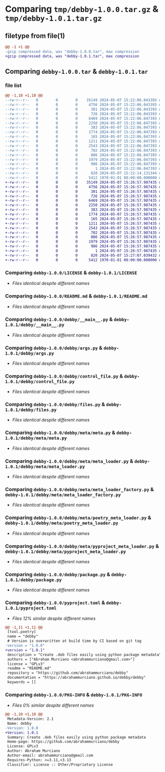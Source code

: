 # Comparing `tmp/debby-1.0.0.tar.gz` & `tmp/debby-1.0.1.tar.gz`

## filetype from file(1)

```diff
@@ -1 +1 @@
-gzip compressed data, was "debby-1.0.0.tar", max compression
+gzip compressed data, was "debby-1.0.1.tar", max compression
```

## Comparing `debby-1.0.0.tar` & `debby-1.0.1.tar`

### file list

```diff
@@ -1,18 +1,18 @@
--rw-r--r--   0        0        0    35149 2024-05-07 15:22:06.043393 debby-1.0.0/LICENSE
--rw-r--r--   0        0        0     4756 2024-05-07 15:22:06.043393 debby-1.0.0/README.md
--rw-r--r--   0        0        0      301 2024-05-07 15:22:06.043393 debby-1.0.0/debby/__init__.py
--rw-r--r--   0        0        0      726 2024-05-07 15:22:06.043393 debby-1.0.0/debby/__main__.py
--rw-r--r--   0        0        0     6469 2024-05-07 15:22:06.047393 debby-1.0.0/debby/args.py
--rw-r--r--   0        0        0     2250 2024-05-07 15:22:06.047393 debby-1.0.0/debby/control_file.py
--rw-r--r--   0        0        0      383 2024-05-07 15:22:06.047393 debby-1.0.0/debby/exceptions.py
--rw-r--r--   0        0        0     1774 2024-05-07 15:22:06.047393 debby-1.0.0/debby/files.py
--rw-r--r--   0        0        0      165 2024-05-07 15:22:06.047393 debby-1.0.0/debby/meta/__init__.py
--rw-r--r--   0        0        0     1211 2024-05-07 15:22:06.047393 debby-1.0.0/debby/meta/meta.py
--rw-r--r--   0        0        0     2543 2024-05-07 15:22:06.047393 debby-1.0.0/debby/meta/meta_loader.py
--rw-r--r--   0        0        0      702 2024-05-07 15:22:06.047393 debby-1.0.0/debby/meta/meta_loader_factory.py
--rw-r--r--   0        0        0      886 2024-05-07 15:22:06.047393 debby-1.0.0/debby/meta/poetry_meta_loader.py
--rw-r--r--   0        0        0     1979 2024-05-07 15:22:06.047393 debby-1.0.0/debby/meta/pyproject_meta_loader.py
--rw-r--r--   0        0        0      986 2024-05-07 15:22:06.047393 debby-1.0.0/debby/package.py
--rw-r--r--   0        0        0        1 2024-05-07 15:22:06.047393 debby-1.0.0/debby/py.typed
--rw-r--r--   0        0        0      820 2024-05-07 15:22:14.131344 debby-1.0.0/pyproject.toml
--rw-r--r--   0        0        0     5412 1970-01-01 00:00:00.000000 debby-1.0.0/PKG-INFO
+-rw-r--r--   0        0        0    35149 2024-05-07 15:26:57.987435 debby-1.0.1/LICENSE
+-rw-r--r--   0        0        0     4756 2024-05-07 15:26:57.987435 debby-1.0.1/README.md
+-rw-r--r--   0        0        0      301 2024-05-07 15:26:57.987435 debby-1.0.1/debby/__init__.py
+-rw-r--r--   0        0        0      726 2024-05-07 15:26:57.987435 debby-1.0.1/debby/__main__.py
+-rw-r--r--   0        0        0     6469 2024-05-07 15:26:57.987435 debby-1.0.1/debby/args.py
+-rw-r--r--   0        0        0     2250 2024-05-07 15:26:57.987435 debby-1.0.1/debby/control_file.py
+-rw-r--r--   0        0        0      383 2024-05-07 15:26:57.987435 debby-1.0.1/debby/exceptions.py
+-rw-r--r--   0        0        0     1774 2024-05-07 15:26:57.987435 debby-1.0.1/debby/files.py
+-rw-r--r--   0        0        0      165 2024-05-07 15:26:57.987435 debby-1.0.1/debby/meta/__init__.py
+-rw-r--r--   0        0        0     1211 2024-05-07 15:26:57.987435 debby-1.0.1/debby/meta/meta.py
+-rw-r--r--   0        0        0     2543 2024-05-07 15:26:57.987435 debby-1.0.1/debby/meta/meta_loader.py
+-rw-r--r--   0        0        0      702 2024-05-07 15:26:57.987435 debby-1.0.1/debby/meta/meta_loader_factory.py
+-rw-r--r--   0        0        0      886 2024-05-07 15:26:57.987435 debby-1.0.1/debby/meta/poetry_meta_loader.py
+-rw-r--r--   0        0        0     1979 2024-05-07 15:26:57.987435 debby-1.0.1/debby/meta/pyproject_meta_loader.py
+-rw-r--r--   0        0        0      986 2024-05-07 15:26:57.987435 debby-1.0.1/debby/package.py
+-rw-r--r--   0        0        0        1 2024-05-07 15:26:57.987435 debby-1.0.1/debby/py.typed
+-rw-r--r--   0        0        0      820 2024-05-07 15:27:07.039432 debby-1.0.1/pyproject.toml
+-rw-r--r--   0        0        0     5412 1970-01-01 00:00:00.000000 debby-1.0.1/PKG-INFO
```

### Comparing `debby-1.0.0/LICENSE` & `debby-1.0.1/LICENSE`

 * *Files identical despite different names*

### Comparing `debby-1.0.0/README.md` & `debby-1.0.1/README.md`

 * *Files identical despite different names*

### Comparing `debby-1.0.0/debby/__main__.py` & `debby-1.0.1/debby/__main__.py`

 * *Files identical despite different names*

### Comparing `debby-1.0.0/debby/args.py` & `debby-1.0.1/debby/args.py`

 * *Files identical despite different names*

### Comparing `debby-1.0.0/debby/control_file.py` & `debby-1.0.1/debby/control_file.py`

 * *Files identical despite different names*

### Comparing `debby-1.0.0/debby/files.py` & `debby-1.0.1/debby/files.py`

 * *Files identical despite different names*

### Comparing `debby-1.0.0/debby/meta/meta.py` & `debby-1.0.1/debby/meta/meta.py`

 * *Files identical despite different names*

### Comparing `debby-1.0.0/debby/meta/meta_loader.py` & `debby-1.0.1/debby/meta/meta_loader.py`

 * *Files identical despite different names*

### Comparing `debby-1.0.0/debby/meta/meta_loader_factory.py` & `debby-1.0.1/debby/meta/meta_loader_factory.py`

 * *Files identical despite different names*

### Comparing `debby-1.0.0/debby/meta/poetry_meta_loader.py` & `debby-1.0.1/debby/meta/poetry_meta_loader.py`

 * *Files identical despite different names*

### Comparing `debby-1.0.0/debby/meta/pyproject_meta_loader.py` & `debby-1.0.1/debby/meta/pyproject_meta_loader.py`

 * *Files identical despite different names*

### Comparing `debby-1.0.0/debby/package.py` & `debby-1.0.1/debby/package.py`

 * *Files identical despite different names*

### Comparing `debby-1.0.0/pyproject.toml` & `debby-1.0.1/pyproject.toml`

 * *Files 12% similar despite different names*

```diff
@@ -1,11 +1,11 @@
 [tool.poetry]
 name = "debby"
 # Version is overwritten at build time by CI based on git tag
-version = "1.0.0"
+version = "1.0.1"
 description = "Create .deb files easily using python package metadata"
 authors = ["Abraham Murciano <abrahammurciano@gmail.com>"]
 license = "GPLv3"
 readme = "README.md"
 repository = "https://github.com/abrahammurciano/debby"
 documentation = "https://abrahammurciano.github.io/debby/debby"
 keywords = []
```

### Comparing `debby-1.0.0/PKG-INFO` & `debby-1.0.1/PKG-INFO`

 * *Files 0% similar despite different names*

```diff
@@ -1,10 +1,10 @@
 Metadata-Version: 2.1
 Name: debby
-Version: 1.0.0
+Version: 1.0.1
 Summary: Create .deb files easily using python package metadata
 Home-page: https://github.com/abrahammurciano/debby
 License: GPLv3
 Author: Abraham Murciano
 Author-email: abrahammurciano@gmail.com
 Requires-Python: >=3.11,<3.13
 Classifier: License :: Other/Proprietary License
```

